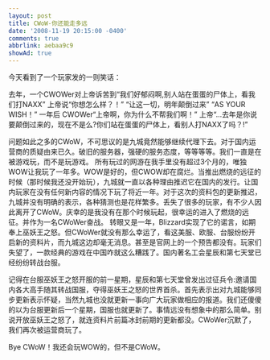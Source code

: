 ```yaml
---
layout: post
title: CWoW-你还能走多远
date: '2008-11-19 20:15:00 -0400'
comments: true
abbrlink: aebaa9c9
showAd: true
---
```

今天看到了一个玩家发的一则笑话：

去年，一个CWOWer对上帝诉苦到“我们好郁闷啊,别人站在蛋蛋的尸体上，看我们打NAXX” 上帝说“你想怎么样？！”
“让这一切，明年颠倒过来”
“AS YOUR WISH！”
一年后
CWOWer“上帝啊，你为什么不帮我们啊！”
上帝“...去年是你说要颠倒过来的，现在不是么?你们站在蛋蛋的尸体上，看别人打NAXX了吗？!”

问题如此之多的CWoW，不可思议的是九城竟然能够继续代理下去。对于国内运营商的质疑由来已久。破旧的服务器，强硬的服务态度，等等等等。我们一直是在被游戏玩，而不是玩游戏。
所有玩过的网游在我手里没有超过3个月的，唯独WOW让我玩了一年多。WOW是好的，但CWOW却在腐烂。当推出燃烧的远征的时候（那时候我还没开始玩），九城就一直以各种理由推迟它在国内的发行。让国内玩家在没有任何新内容的情况下玩了将近一年。对于这次的资料包的更新推迟，九城并没有明确的表示，各种猜测也是花样繁多。丢失了很多的玩家，有不少人因此离开了CWoW。庆幸的是我没有在那个时候玩起，很幸运的进入了燃烧的远征。并作为一名CWoWer奋战。
转眼又是一年，Blizzard实现了它的诺言，如期奉上巫妖王之怒。但CWoWer就没有那么幸运了，看这美服、欧服、台服纷纷开启新的资料片，而九城这边却毫无消息。甚至是官网上的一个预告都没有。玩家们失望了，一款经典的游戏在中国咋就这么糟践了。国内著名工会星辰和第七天堂已经纷纷转战台服。

记得在台服巫妖王之怒开服的前一星期，星辰和第七天堂曾发出过征兵令:邀请国内各大高手随其转战国服，夺得巫妖王之怒的世界首杀。首先表示出对九城能够同步更新表示怀疑，当然九城也没就更新一事向广大玩家做相应的报道。我们还傻傻的以为台服更新后一个星期，国服也就更新了。事情远没有想象中的那么简单。别说开放巫妖王之怒了，就连资料片前篇冰封前期的更新都没。CWoWer沉默了，我们再次被运营商玩了。

Bye CWoW！我还会玩WOW的，但不是CWoW。
